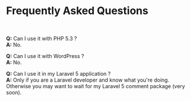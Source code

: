 # Frequently Asked Questions

<br>

__Q:__ Can I use it with PHP 5.3 ? <br>
__A:__ No.

__Q:__ Can I use it with WordPress ? <br>
__A:__ No.

__Q:__ Can I use it in my Laravel 5 application ? <br>
__A:__ Only if you are a Laravel developer and know what you're doing. Otherwise you may want to wait for my Laravel 5 comment package (very soon).
